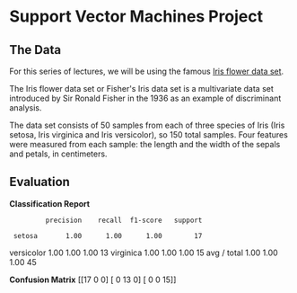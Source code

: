 # Support Vector Machines Project 

## The Data
For this series of lectures, we will be using the famous [Iris flower data set](http://en.wikipedia.org/wiki/Iris_flower_data_set). 

The Iris flower data set or Fisher's Iris data set is a multivariate data set introduced by Sir Ronald Fisher in the 1936 as an example of discriminant analysis. 

The data set consists of 50 samples from each of three species of Iris (Iris setosa, Iris virginica and Iris versicolor), so 150 total samples. Four features were measured from each sample: the length and the width of the sepals and petals, in centimeters.


## Evaluation

**Classification Report**
              
             precision    recall  f1-score   support

     setosa       1.00      1.00      1.00        17
 versicolor       1.00      1.00      1.00        13
  virginica       1.00      1.00      1.00        15
avg / total       1.00      1.00      1.00        45


**Confusion Matrix**
[[17  0  0]
 [ 0 13  0]
 [ 0  0 15]]